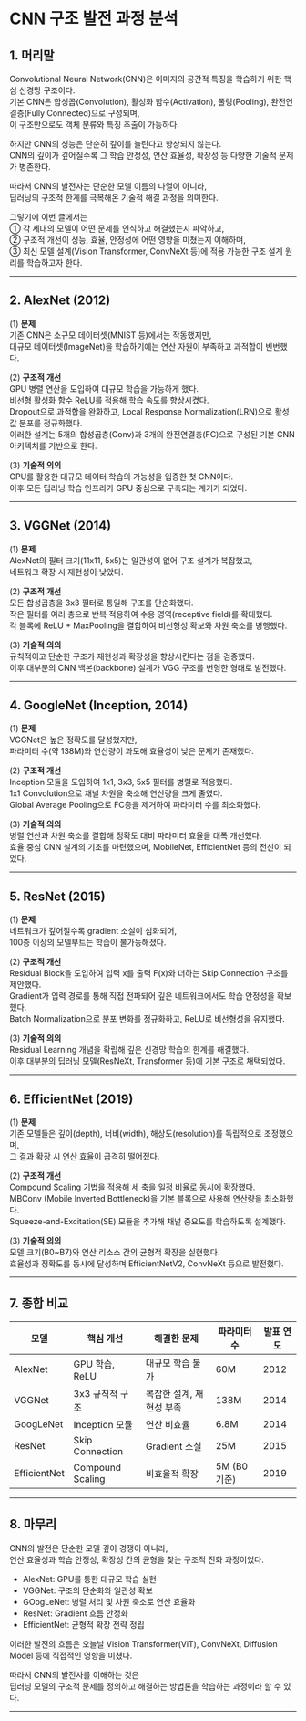 # CNN 구조 발전 과정 분석 

## 1. 머리말

Convolutional Neural Network(CNN)은 이미지의 공간적 특징을 학습하기 위한 핵심 신경망 구조이다.  
기본 CNN은 합성곱(Convolution), 활성화 함수(Activation), 풀링(Pooling), 완전연결층(Fully Connected)으로 구성되며,  
이 구조만으로도 객체 분류와 특징 추출이 가능하다.  

하지만 CNN의 성능은 단순히 깊이를 늘린다고 향상되지 않는다.  
CNN의 깊이가 깊어질수록 그 학습 안정성, 연산 효율성, 확장성 등 다양한 기술적 문제가 병존한다.  

따라서 CNN의 발전사는 단순한 모델 이름의 나열이 아니라,  
딥러닝의 구조적 한계를 극복해온 기술적 해결 과정을 의미한다.  

그렇기에 이번 글에서는  
① 각 세대의 모델이 어떤 문제를 인식하고 해결했는지 파악하고,  
② 구조적 개선이 성능, 효율, 안정성에 어떤 영향을 미쳤는지 이해하며,  
③ 최신 모델 설계(Vision Transformer, ConvNeXt 등)에 적용 가능한 구조 설계 원리를 학습하고자 한다.  

---

## 2. AlexNet (2012)

(1) **문제**  
기존 CNN은 소규모 데이터셋(MNIST 등)에서는 작동했지만,  
대규모 데이터셋(ImageNet)을 학습하기에는 연산 자원이 부족하고 과적합이 빈번했다.  

(2) **구조적 개선**  
GPU 병렬 연산을 도입하여 대규모 학습을 가능하게 했다.  
비선형 활성화 함수 ReLU를 적용해 학습 속도를 향상시켰다.  
Dropout으로 과적합을 완화하고, Local Response Normalization(LRN)으로 활성값 분포를 정규화했다.  
이러한 설계는 5개의 합성곱층(Conv)과 3개의 완전연결층(FC)으로 구성된 기본 CNN 아키텍처를 기반으로 한다.  

(3) **기술적 의의**  
GPU를 활용한 대규모 데이터 학습의 가능성을 입증한 첫 CNN이다.  
이후 모든 딥러닝 학습 인프라가 GPU 중심으로 구축되는 계기가 되었다.  

---

## 3. VGGNet (2014)

(1) **문제**  
AlexNet의 필터 크기(11x11, 5x5)는 일관성이 없어 구조 설계가 복잡했고,  
네트워크 확장 시 재현성이 낮았다.  

(2) **구조적 개선**  
모든 합성곱층을 3x3 필터로 통일해 구조를 단순화했다.  
작은 필터를 여러 층으로 반복 적용하여 수용 영역(receptive field)를 확대했다.  
각 블록에 ReLU + MaxPooling을 결합하여 비선형성 확보와 차원 축소를 병행했다.  

(3) **기술적 의의**  
규칙적이고 단순한 구조가 재현성과 확장성을 향상시킨다는 점을 검증했다.  
이후 대부분의 CNN 백본(backbone) 설계가 VGG 구조를 변형한 형태로 발전했다.  

---

## 4. GoogleNet (Inception, 2014)

(1) **문제**  
VGGNet은 높은 정확도를 달성했지만,  
파라미터 수(약 138M)와 연산량이 과도해 효율성이 낮은 문제가 존재했다.  

(2) **구조적 개선**  
Inception 모듈을 도입하여 1x1, 3x3, 5x5 필터를 병렬로 적용했다.  
1x1 Convolution으로 채널 차원을 축소해 연산량을 크게 줄였다.  
Global Average Pooling으로 FC층을 제거하여 파라미터 수를 최소화했다.  

(3) **기술적 의의**  
병렬 연산과 차원 축소를 결합해 정확도 대비 파라미터 효율을 대폭 개선했다.  
효율 중심 CNN 설계의 기초를 마련했으며, MobileNet, EfficientNet 등의 전신이 되었다.  

---

## 5. ResNet (2015)

(1) **문제**  
네트워크가 깊어질수록 gradient 소실이 심화되어,  
100층 이상의 모델부트는 학습이 불가능해졌다.  

(2) **구조적 개선**  
Residual Block을 도입하여 입력 x를 출력 F(x)와 더하는 Skip Connection 구조를 제안했다.  
Gradient가 입력 경로를 통해 직접 전파되어 깊은 네트워크에서도 학습 안정성을 확보했다.  
Batch Normalization으로 분포 변화를 정규화하고, ReLU로 비선형성을 유지했다.  

(3) **기술적 의의**  
Residual Learning 개념을 확립해 깊은 신경망 학습의 한계를 해결했다.  
이후 대부분의 딥러닝 모델(ResNeXt, Transformer 등)에 기본 구조로 채택되었다.  

---

## 6. EfficientNet (2019)

(1) **문제**  
기존 모델들은 깊이(depth), 너비(width), 해상도(resolution)를 독립적으로 조정했으며,  
그 결과 확장 시 연산 효율이 급격히 떨어졌다.  

(2) **구조적 개선**  
Compound Scaling 기법을 적용해 세 축을 일정 비율로 동시에 확장했다.  
MBConv (Mobile Inverted Bottleneck)을 기본 블록으로 사용해 연산량을 최소화했다.  
Squeeze-and-Excitation(SE) 모듈을 추가해 채널 중요도를 학습하도록 설계했다.  

(3) **기술적 의의**  
모델 크기(B0~B7)와 연산 리소스 간의 균형적 확장을 실현했다.  
효율성과 정확도를 동시에 달성하며 EfficientNetV2, ConvNeXt 등으로 발전했다.  

---

## 7. 종합 비교

| 모델 | 핵심 개선 | 해결한 문제 | 파라미터 수 | 발표 연도 |
|------|-------------|--------------|---------------|-----------|
| AlexNet | GPU 학습, ReLU | 대규모 학습 불가 | 60M | 2012 |
| VGGNet | 3x3 규칙적 구조 | 복잡한 설계, 재현성 부족 | 138M | 2014 |
| GoogLeNet | Inception 모듈 | 연산 비효율 | 6.8M | 2014 |
| ResNet | Skip Connection | Gradient 소실 | 25M | 2015 |
| EfficientNet | Compound Scaling | 비효율적 확장 | 5M (B0 기준) | 2019 |

---

## 8. 마무리

CNN의 발전은 단순한 모델 깊이 경쟁이 아니라,  
연산 효율성과 학습 안정성, 확장성 간의 균형을 찾는 구조적 진화 과정이었다.  

- AlexNet: GPU를 통한 대규모 학습 실현  
- VGGNet: 구조의 단순화와 일관성 확보  
- GOogLeNet: 병렬 처리 및 차원 축소로 연산 효율화  
- ResNet: Gradient 흐름 안정화  
- EfficientNet: 균형적 확장 전략 정립  

이러한 발전의 흐름은 오늘날 Vision Transformer(ViT), ConvNeXt, Diffusion Model 등에 직접적인 영향을 미쳤다.  

따라서 CNN의 발전사를 이해하는 것은  
딥러닝 모델의 구조적 문제를 정의하고 해결하는 방법론을 학습하는 과정이라 할 수 있다.  

---

